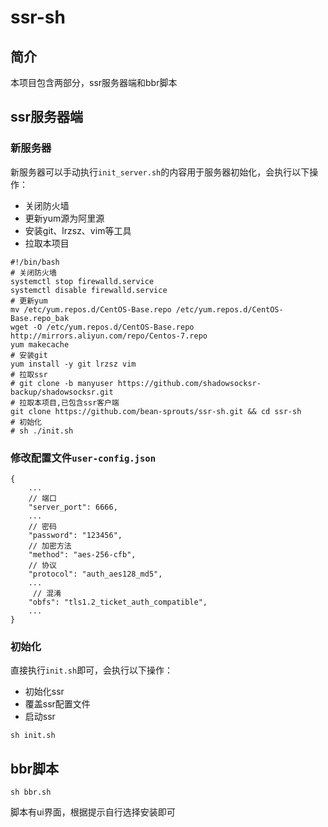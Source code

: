 # ssr-sh
## 简介
本项目包含两部分，ssr服务器端和bbr脚本

## ssr服务器端

### 新服务器

新服务器可以手动执行`init_server.sh`的内容用于服务器初始化，会执行以下操作：

- 关闭防火墙
- 更新yum源为阿里源
- 安装git、lrzsz、vim等工具
- 拉取本项目

```shell
#!/bin/bash
# 关闭防火墙
systemctl stop firewalld.service
systemctl disable firewalld.service
# 更新yum
mv /etc/yum.repos.d/CentOS-Base.repo /etc/yum.repos.d/CentOS-Base.repo_bak
wget -O /etc/yum.repos.d/CentOS-Base.repo http://mirrors.aliyun.com/repo/Centos-7.repo
yum makecache
# 安装git
yum install -y git lrzsz vim
# 拉取ssr
# git clone -b manyuser https://github.com/shadowsocksr-backup/shadowsocksr.git
# 拉取本项目,已包含ssr客户端
git clone https://github.com/bean-sprouts/ssr-sh.git && cd ssr-sh
# 初始化
# sh ./init.sh
```

### 修改配置文件`user-config.json`

```shell
{
    ...
    // 端口
    "server_port": 6666,
    ...
    // 密码
    "password": "123456",
    // 加密方法
    "method": "aes-256-cfb",
    // 协议
    "protocol": "auth_aes128_md5",
    ...
     // 混淆
    "obfs": "tls1.2_ticket_auth_compatible",
    ...
}
```

### 初始化

直接执行`init.sh`即可，会执行以下操作：

- 初始化ssr
- 覆盖ssr配置文件
- 启动ssr

```shell
sh init.sh
```

## bbr脚本

```shell
sh bbr.sh
```

脚本有ui界面，根据提示自行选择安装即可
